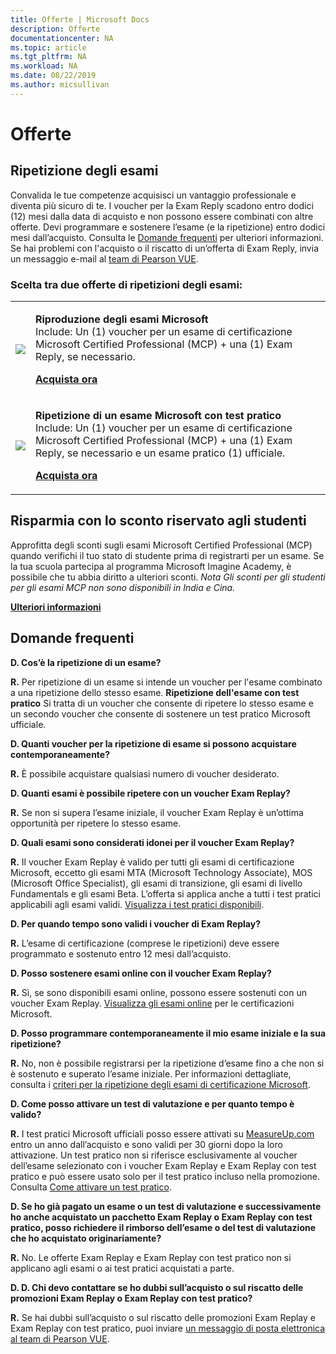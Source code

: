```yaml
---
title: Offerte | Microsoft Docs
description: Offerte 
documentationcenter: NA 
ms.topic: article
ms.tgt_pltfrm: NA
ms.workload: NA
ms.date: 08/22/2019
ms.author: micsullivan
---
```

# Offerte

## Ripetizione degli esami

Convalida le tue competenze acquisisci un vantaggio professionale e diventa più sicuro di te. I voucher per la Exam Reply scadono entro dodici (12) mesi dalla data di acquisto e non possono essere combinati con altre offerte. Devi programmare e sostenere l’esame (e la ripetizione) entro dodici mesi dall’acquisto. Consulta le [Domande frequenti](#frequently-asked-questions) per ulteriori informazioni. Se hai problemi con l'acquisto o il riscatto di un’offerta di Exam Reply, invia un messaggio e-mail al [team di Pearson VUE](mailto:mindhub@pearson.com).

### Scelta tra due offerte di ripetizioni degli esami:

<div>
    <table border="0">
        <tr>
            <td>
                <img src="images/exam-replay-thumbnail.png">
            </td>
            <td>                
                <p><strong>Riproduzione degli esami Microsoft</strong><br/>Include: Un (1) voucher per un esame di certificazione Microsoft Certified Professional (MCP) + una (1) Exam Reply, se necessario.</p>
                <p><a href="https://us.mindhub.com/p/Microsoft-Exam-Replay?utm_source=msftmarketing&utm_medium=msft_offers&utm_campaign=ExamReplayFY20&utm_term=ERFY20&utm_content=weblink3"><strong>Acquista ora</strong></a></p>
            </td>
        </tr>
        <tr>
            <td>
                <img src="images/exam-replay-with-practice-test-thumbnail.png">
            </td>
            <td>
               <p><strong>Ripetizione di un esame Microsoft con test pratico</strong><br/>Include: Un (1) voucher per un esame di certificazione Microsoft Certified Professional (MCP) + una (1) Exam Reply, se necessario e un esame pratico (1) ufficiale.</p>
               <p><a href="https://us.mindhub.com/p/Microsoft-Exam-Replay-PT?utm_source=msftmarketing&utm_medium=msft_offers&utm_campaign=ExamReplayFY20&utm_term=ERFY20&utm_content=weblink"><strong>Acquista ora</strong></a></p>
            </td>
        </tr>
    </table>
</div>


## Risparmia con lo sconto riservato agli studenti

Approfitta degli sconti sugli esami Microsoft Certified Professional (MCP) quando verifichi il tuo stato di studente prima di registrarti per un esame. Se la tua scuola partecipa al programma Microsoft Imagine Academy, è possibile che tu abbia diritto a ulteriori sconti. *Nota Gli sconti per gli studenti per gli esami MCP non sono disponibili in India e Cina.*

[**Ulteriori informazioni**](/learn/certifications/certification-exam-policies)

## <a name="frequently-asked-questions"></a> Domande frequenti

**D. Cos’è la ripetizione di un esame?**

**R.** Per ripetizione di un esame si intende un voucher per l'esame combinato a una ripetizione dello stesso esame. **Ripetizione dell'esame con test pratico** Si tratta di un voucher che consente di ripetere lo stesso esame e un secondo voucher che consente di sostenere un test pratico Microsoft ufficiale.

**D. Quanti voucher per la ripetizione di esame si possono acquistare contemporaneamente?**

**R.** È possibile acquistare qualsiasi numero di voucher desiderato.

**D. Quanti esami è possibile ripetere con un voucher Exam Replay?**

**R.** Se non si supera l’esame iniziale, il voucher Exam Replay è un’ottima opportunità per ripetere lo stesso esame.

**D. Quali esami sono considerati idonei per il voucher Exam Replay?**

**R.** Il voucher Exam Replay è valido per tutti gli esami di certificazione Microsoft, eccetto gli esami MTA (Microsoft Technology Associate), MOS (Microsoft Office Specialist), gli esami di transizione, gli esami di livello Fundamentals e gli esami Beta. L’offerta si applica anche a tutti i test pratici applicabili agli esami validi. [Visualizza i test pratici disponibili](https://us.mindhub.com/microsoft-practice-tests).

**D. Per quando tempo sono validi i voucher di Exam Replay?**

**R.** L’esame di certificazione (comprese le ripetizioni) deve essere programmato e sostenuto entro 12 mesi dall’acquisto.

**D. Posso sostenere esami online con il voucher Exam Replay?**

**R.** Sì, se sono disponibili esami online, possono essere sostenuti con un voucher Exam Replay. [Visualizza gli esami online](https://www.microsoft.com/learning/online-proctored-exams.aspx) per le certificazioni Microsoft.

**D. Posso programmare contemporaneamente il mio esame iniziale e la sua ripetizione?**

**R.** No, non è possibile registrarsi per la ripetizione d’esame fino a che non si è sostenuto e superato l’esame iniziale. Per informazioni dettagliate, consulta i [criteri per la ripetizione degli esami di certificazione Microsoft](https://www.microsoft.com/learning/certification-exam-policies.aspx).

**D. Come posso attivare un test di valutazione e per quanto tempo è valido?**

**R.** I test pratici Microsoft ufficiali posso essere attivati su [MeasureUp.com](https://www.measureup.com/) entro un anno dall’acquisto e sono validi per 30 giorni dopo la loro attivazione. Un test pratico non si riferisce esclusivamente al voucher dell’esame selezionato con i voucher Exam Replay e Exam Replay con test pratico e può essere usato solo per il test pratico incluso nella promozione. Consulta [Come attivare un test pratico](https://home.pearsonvue.com/microsoft/practicetests).

**D. Se ho già pagato un esame o un test di valutazione e successivamente ho anche acquistato un pacchetto Exam Replay o Exam Replay con test pratico, posso richiedere il rimborso dell’esame o del test di valutazione che ho acquistato originariamente?**

**R.** No. Le offerte Exam Replay e Exam Replay con test pratico non si applicano agli esami o ai test pratici acquistati a parte.

**D. D. Chi devo contattare se ho dubbi sull’acquisto o sul riscatto delle promozioni Exam Replay o Exam Replay con test pratico?**

**R.** Se hai dubbi sull’acquisto o sul riscatto delle promozioni Exam Replay e Exam Replay con test pratico, puoi inviare [un messaggio di posta elettronica al team di Pearson VUE](mailto:mindhub@pearson.com).



